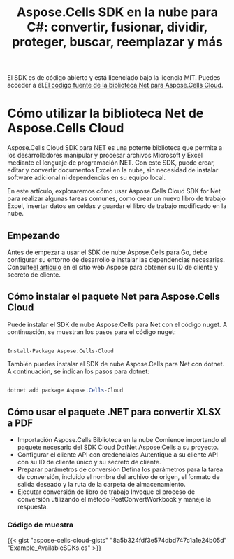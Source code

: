 ﻿---
title: "Aspose.Cells SDK en la nube para C#: convertir, fusionar, dividir, proteger, buscar, reemplazar y más"
second_title: Documen
ArticleTitle: "Aspose.Cells Cloud SDK for C#: Convert, merge, split, protect, search, replace, and more"
linktitle: Aspose.Cells SDK de nube para .Ne
type: docs
url: /es/available-sdks/aspose-cells-cloud-net/
description: "Aspose.Cells Cloud SDK para .Net ofrece un verdadero poder multiplataforma: una importación proporciona a los desarrolladores de Linux y macOS la misma fluidez para crear, convertir, fusionar, dividir, proteger y manipular cada objeto; no se requiere instalación ni ajustes específicos de la plataforma."
weight: 30
kwords: REST SDK para .Net, Excel SDK para .Net, Cloud SDK para .Net, compatibilidad con conversión, fusión, división, protección, búsqueda, reemplazo y más
---
El SDK es de código abierto y está licenciado bajo la licencia MIT. Puedes acceder a él.[El código fuente de la biblioteca Net para Aspose.Cells Cloud](https://github.com/aspose-cells-cloud/aspose-cells-cloud-dotnet).

# **Cómo utilizar la biblioteca Net de Aspose.Cells Cloud**

Aspose.Cells Cloud SDK para NET es una potente biblioteca que permite a los desarrolladores manipular y procesar archivos Microsoft y Excel mediante el lenguaje de programación NET. Con este SDK, puede crear, editar y convertir documentos Excel en la nube, sin necesidad de instalar software adicional ni dependencias en su equipo local.

En este artículo, exploraremos cómo usar Aspose.Cells Cloud SDK for Net para realizar algunas tareas comunes, como crear un nuevo libro de trabajo Excel, insertar datos en celdas y guardar el libro de trabajo modificado en la nube.

## Empezando

 Antes de empezar a usar el SDK de nube Aspose.Cells para Go, debe configurar su entorno de desarrollo e instalar las dependencias necesarias. Consulte[el artículo](https://docs.aspose.cloud/cells/quickstart/) en el sitio web Aspose para obtener su ID de cliente y secreto de cliente.

## Cómo instalar el paquete Net para Aspose.Cells Cloud

Puede instalar el SDK de nube Aspose.Cells para Net con el código nuget. A continuación, se muestran los pasos para el código nuget:

```nuget

Install-Package Aspose.Cells-Cloud

```

También puedes instalar el SDK de nube Aspose.Cells para Net con dotnet. A continuación, se indican los pasos para dotnet:

```powershell

dotnet add package Aspose.Cells-Cloud

```

## Cómo usar el paquete .NET para convertir XLSX a PDF

- Importación Aspose.Cells Biblioteca en la nube
 Comience importando el paquete necesario del SDK Cloud DotNet Aspose.Cells a su proyecto.
- Configurar el cliente API con credenciales
 Autentique a su cliente API con su ID de cliente único y su secreto de cliente.
- Preparar parámetros de conversión
 Defina los parámetros para la tarea de conversión, incluido el nombre del archivo de origen, el formato de salida deseado y la ruta de la carpeta de almacenamiento.
- Ejecutar conversión de libro de trabajo
 Invoque el proceso de conversión utilizando el método PostConvertWorkbook y maneje la respuesta.

### **Código de muestra**

{{< gist "aspose-cells-cloud-gists" "8a5b324fdf3e574dbd747c1a1e24b05d" "Example_AvailableSDKs.cs" >}}
